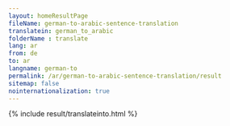 ```yaml
---
layout: homeResultPage
fileName: german-to-arabic-sentence-translation
translatein: german_to_arabic
folderName : translate
lang: ar
from: de
to: ar
langname: german-to
permalink: /ar/german-to-arabic-sentence-translation/result
sitemap: false
nointernationalization: true
---
```

{% include result/translateinto.html %}

<script src="/js/result/translation.js" data-foldername="{{page.folderName}}" data-lang="{{page.lang}}"></script>
